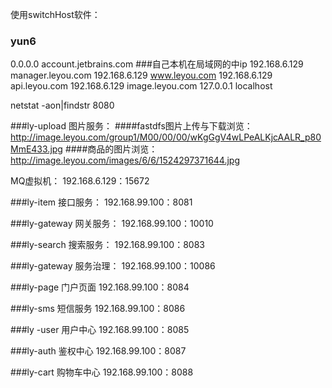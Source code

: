 使用switchHost软件：
### yun6
0.0.0.0 account.jetbrains.com
###自己本机在局域网的中ip
192.168.6.129 manager.leyou.com
192.168.6.129 www.leyou.com
192.168.6.129 api.leyou.com
192.168.6.129 image.leyou.com
127.0.0.1 localhost

netstat -aon|findstr 8080


###ly-upload 图片服务：
####fastdfs图片上传与下载浏览：
http://image.leyou.com/group1/M00/00/00/wKgGgV4wLPeALKjcAALR_p80MmE433.jpg
####商品的图片浏览：
http://image.leyou.com/images/6/6/1524297371644.jpg

MQ虚拟机： 192.168.6.129：15672

###ly-item 接口服务：
  192.168.99.100：8081
  
  
###ly-gateway 网关服务：
  192.168.99.100：10010  


###ly-search 搜索服务：
  192.168.99.100：8083  
  
  
###ly-gateway 服务治理：
  192.168.99.100：10086   
  
    
###ly-page 门户页面
  192.168.99.100：8084  
  
  
###ly-sms 短信服务
  192.168.99.100：8086 
  
###ly -user 用户中心
   192.168.99.100：8085
    
###ly-auth 鉴权中心
   192.168.99.100：8087

###ly-cart 购物车中心
   192.168.99.100：8088

